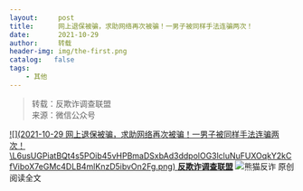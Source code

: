 ```yaml
---
layout:     post
title:      网上退保被骗，求助网络再次被骗！一男子被同样手法连骗两次！
date:       2021-10-29
author:     转载
header-img: img/the-first.png
catalog:   false
tags:
    - 其他
---
```


<blockquote><p>转载：反欺诈调查联盟<br>
来源：微信公众号</p></blockquote>

[![](2021-10-29
网上退保被骗，求助网络再次被骗！一男子被同样手法连骗两次！\\L6usUGPiatBQt4s5POib45vHPBmaDSxbAd3ddpolOG3lcluNuFUXOqkY2kCfViboX7eGMc4DLB4mlKnzD5ibvOn2Fg.png)
**反欺诈调查联盟**](javascript:;)
![](http://wx.qlogo.cn/mmhead/Q3auHgzwzM4syiarOicLQIJaDbYprkkU9fRAic9jqDmmBHoiaPCYQniaogg/0)熊猫反诈
原创
阅读全文
